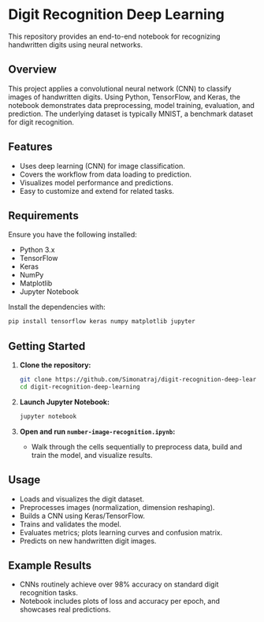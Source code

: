 # Digit Recognition Deep Learning

This repository provides an end-to-end notebook for recognizing handwritten digits using neural networks.

## Overview

This project applies a convolutional neural network (CNN) to classify images of handwritten digits. Using Python, TensorFlow, and Keras, the notebook demonstrates data preprocessing, model training, evaluation, and prediction. The underlying dataset is typically MNIST, a benchmark dataset for digit recognition.

## Features

- Uses deep learning (CNN) for image classification.
- Covers the workflow from data loading to prediction.
- Visualizes model performance and predictions.
- Easy to customize and extend for related tasks.

## Requirements

Ensure you have the following installed:

- Python 3.x
- TensorFlow
- Keras
- NumPy
- Matplotlib
- Jupyter Notebook

Install the dependencies with:

```bash
pip install tensorflow keras numpy matplotlib jupyter
```

## Getting Started

1. **Clone the repository:**
   ```bash
   git clone https://github.com/Simonatraj/digit-recognition-deep-learning.git
   cd digit-recognition-deep-learning
   ```

2. **Launch Jupyter Notebook:**
   ```bash
   jupyter notebook
   ```

3. **Open and run `number-image-recognition.ipynb`:**
   - Walk through the cells sequentially to preprocess data, build and train the model, and visualize results.

## Usage

- Loads and visualizes the digit dataset.
- Preprocesses images (normalization, dimension reshaping).
- Builds a CNN using Keras/TensorFlow.
- Trains and validates the model.
- Evaluates metrics; plots learning curves and confusion matrix.
- Predicts on new handwritten digit images.

## Example Results

- CNNs routinely achieve over 98% accuracy on standard digit recognition tasks.
- Notebook includes plots of loss and accuracy per epoch, and showcases real predictions.
